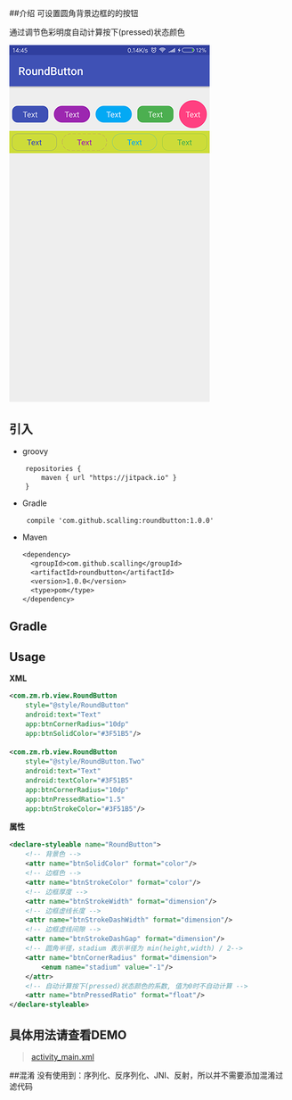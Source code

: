 ##介绍
可设置圆角背景边框的的按钮 

通过调节色彩明度自动计算按下(pressed)状态颜色

![RoundButton](screenshot.png)
## 引入
* groovy
```
    repositories { 
        maven { url "https://jitpack.io" }
    } 
```

* Gradle 
   
   ```
    compile 'com.github.scalling:roundbutton:1.0.0'
   ```
* Maven
	
	```
    <dependency>
      <groupId>com.github.scalling</groupId>
      <artifactId>roundbutton</artifactId>
      <version>1.0.0</version>
      <type>pom</type>
    </dependency>
	
	```
## Gradle


    
## Usage
    
**XML**

``` xml
<com.zm.rb.view.RoundButton
    style="@style/RoundButton"
    android:text="Text"
    app:btnCornerRadius="10dp" 
    app:btnSolidColor="#3F51B5"/>
    
<com.zm.rb.view.RoundButton
    style="@style/RoundButton.Two"
    android:text="Text"
    android:textColor="#3F51B5"
    app:btnCornerRadius="10dp"
    app:btnPressedRatio="1.5"
    app:btnStrokeColor="#3F51B5"/>
``` 

**属性**

``` xml 
<declare-styleable name="RoundButton">
    <!-- 背景色 -->
    <attr name="btnSolidColor" format="color"/>
    <!-- 边框色 -->
    <attr name="btnStrokeColor" format="color"/>
    <!-- 边框厚度 -->
    <attr name="btnStrokeWidth" format="dimension"/>
    <!-- 边框虚线长度 -->
    <attr name="btnStrokeDashWidth" format="dimension"/>
    <!-- 边框虚线间隙 -->
    <attr name="btnStrokeDashGap" format="dimension"/>
    <!-- 圆角半径，stadium 表示半径为 min(height,width) / 2-->
    <attr name="btnCornerRadius" format="dimension">
        <enum name="stadium" value="-1"/>
    </attr>
    <!-- 自动计算按下(pressed)状态颜色的系数, 值为0时不自动计算 -->
    <attr name="btnPressedRatio" format="float"/>
</declare-styleable>
```


## 具体用法请查看DEMO
>[activity_main.xml](https://github.com/scalling/RoundButton/blob/master/roundbuttomsample/src/main/res/layout/activity_main.xml)
 
 ##混淆
 没有使用到：序列化、反序列化、JNI、反射，所以并不需要添加混淆过滤代码
